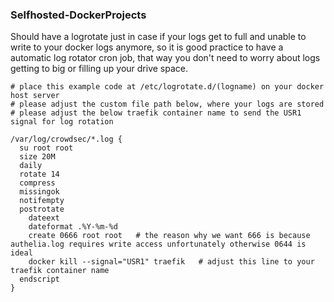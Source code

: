 ### Selfhosted-DockerProjects


Should have a logrotate just in case if your logs get to full and unable to write to your docker logs anymore, so it is good practice to have a automatic log rotator cron job, that way you don't need to worry about logs getting to big or filling up your drive space.
```
# place this example code at /etc/logrotate.d/(logname) on your docker host server
# please adjust the custom file path below, where your logs are stored
# please adjust the below traefik container name to send the USR1 signal for log rotation

/var/log/crowdsec/*.log {
  su root root
  size 20M
  daily
  rotate 14
  compress
  missingok
  notifempty
  postrotate
    dateext
    dateformat .%Y-%m-%d
    create 0666 root root   # the reason why we want 666 is because authelia.log requires write access unfortunately otherwise 0644 is ideal
    docker kill --signal="USR1" traefik   # adjust this line to your traefik container name
  endscript
}
